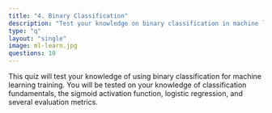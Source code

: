 ```yaml
---
title: "4. Binary Classification"
description: "Test your knowledge on binary classification in machine learning"
type: "q"
layout: "single"
image: ml-learn.jpg
questions: 10
---
```


This quiz will test your knowledge of using binary classification for machine learning training. You will be tested on your knowledge of classification fundamentals, the sigmoid activation function, logistic regression, and several evaluation metrics.
